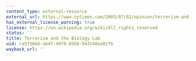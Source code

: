 ```yaml
---
content_type: external-resource
external_url: https://www.nytimes.com/2003/07/02/opinion/terrorism-and-the-biology-lab.html
has_external_license_warning: true
license: https://en.wikipedia.org/wiki/All_rights_reserved
status: ''
title: Terrorism and the Biology Lab
uid: ca575b6b-ab4f-46f8-85b8-943148aa82f6
wayback_url: ''
---
```

